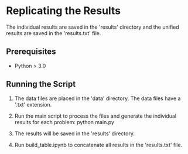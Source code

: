 # Replicating the Results

The individual results are saved in the 'results' directory and the unified results are saved in the 'results.txt' file.

## Prerequisites

- Python > 3.0


## Running the Script

1. The data files are placed in the 'data' directory. The data files have a '.txt' extension.

2. Run the main script to process the files and generate the individual results for each problem:
    python main.py

3. The results will be saved in the 'results' directory.

4. Run build_table.ipynb to concatenate all results in the 'results.txt' file.
